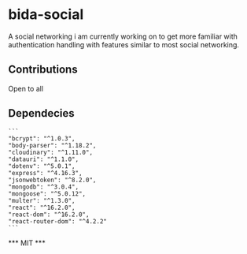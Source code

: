 # bida-social
A social networking i am currently working on to get more familiar with authentication handling
with features similar to most social networking.

## Contributions

Open to all

## Dependecies
    ```
    "bcrypt": "^1.0.3",
    "body-parser": "^1.18.2",
    "cloudinary": "^1.11.0",
    "datauri": "^1.1.0",
    "dotenv": "^5.0.1",
    "express": "^4.16.3",
    "jsonwebtoken": "^8.2.0",
    "mongodb": "^3.0.4",
    "mongoose": "^5.0.12",
    "multer": "^1.3.0",
    "react": "^16.2.0",
    "react-dom": "^16.2.0",
    "react-router-dom": "^4.2.2"
    ```
    
*** MIT ***

